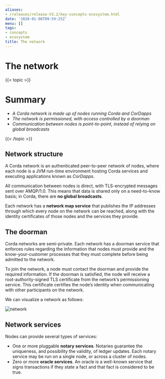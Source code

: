 ```yaml
---
aliases:
- /releases/release-V3.2/key-concepts-ecosystem.html
date: '2020-01-08T09:59:25Z'
menu: []
tags:
- concepts
- ecosystem
title: The network
---
```



# The network


{{< topic >}}

# Summary


* *A Corda network is made up of nodes running Corda and CorDapps*
* *The network is permissioned, with access controlled by a doorman*
* *Communication between nodes is point-to-point, instead of relying on global broadcasts*


{{< /topic >}}

## Network structure

A Corda network is an authenticated peer-to-peer network of nodes, where each node is a JVM run-time environment
hosting Corda services and executing applications known as *CorDapps*.

All communication between nodes is direct, with TLS-encrypted messages sent over AMQP/1.0. This means that data is
shared only on a need-to-know basis; in Corda, there are **no global broadcasts**.

Each network has a **network map service** that publishes the IP addresses through which every node on the network can
be reached, along with the identity certificates of those nodes and the services they provide.


## The doorman

Corda networks are semi-private. Each network has a doorman service that enforces rules regarding the information
that nodes must provide and the know-your-customer processes that they must complete before being admitted to the
network.

To join the network, a node must contact the doorman and provide the required information. If the doorman is
satisfied, the node will receive a root-authority-signed TLS certificate from the network’s permissioning service.
This certificate certifies the node’s identity when communicating with other participants on the network.

We can visualize a network as follows:

![network](/en/images/network.png "network")

## Network services

Nodes can provide several types of services:


* One or more pluggable **notary services**. Notaries guarantee the uniqueness, and possibility the validity, of ledger
updates. Each notary service may be run on a single node, or across a cluster of nodes.
* Zero or more **oracle services**. An oracle is a well-known service that signs transactions if they state a fact and
that fact is considered to be true.

